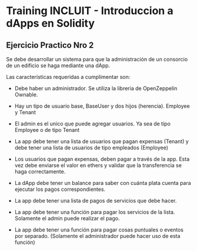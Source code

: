 # Training INCLUIT - Introduccion a dApps en Solidity

 ## Ejercicio Practico Nro 2

 Se debe desarrollar un sistema para que la administración de un consorcio de un edificio se haga mediante una dApp. 
 
 Las características requeridas a cumplimentar son:

- Debe haber un administrador. Se utiliza la libreria de OpenZeppelin Ownable.

- Hay un tipo de usuario base, BaseUser y dos hijos (herencia). Employee y Tenant

- El admin es el unico que puede agregar usuarios. Ya sea de tipo Employee o de tipo Tenant

- La app debe tener una lista de usuarios que pagan expensas (Tenant) y debe tener una lista de usuarios de tipo empleados (Employee)

- Los usuarios que pagan expensas, deben pagar a través de la app. Esta vez debe enviarse el valor en ethers y validar que la transferencia se haga correctamente.

- La dApp debe tener un balance para saber con cuánta plata cuenta para ejecutar los pagos correspondientes.

- La app debe tener una lista de pagos de servicios que debe hacer.

- La app debe tener una función para pagar los servicios de la lista. Solamente el admin puede realizar el pago.

- La app debe tener una función para pagar cosas puntuales o eventos por separado. (Solamente el administrador puede hacer uso de esta función)






<!-- - Debe haber un administrador, que va a ser quien haga deploy del contrato

- Pueden haber varios tipos de usuarios (pensando en usar herencia). Por ejemplo: usuarios que tengan responsabilidad de pagar expensas (y dentro de estos, que se dividan en inquilinos y propietarios) y usuarios que tengan que recibir un pago, por ejemplo un empleado del edificio como un portero o encargado.

- El admin es el unico que puede agregar usuarios. Ya sea tipo inquilino o tipo empleado

- La app debe tener una lista de usuarios que pagan expensas (inquilino/propietario) y debe tener una lista de usuarios de tipo empleados (portero/plomero/seguridad, etc)

- Los usuarios que pagan expensas, deben pagar a través de la app. Esta vez debe enviarse el valor en ethers y validar que la transferencia se haga correctamente.

- La app debe tener una lista de pagos que debe hacer (sueldos, arreglos, servicios, etc)

- La dApp debe tener un balance para saber con cuánta plata cuenta para ejecutar los pagos correspondientes.

- La app debe tener una función para pagar los servicios de la lista. Solamente el admin puede realizar el pago.

- La app debe tener una función para pagar cosas puntuales o eventos por separado. (Solamente el administrador puede hacer uso de esta función)

- Tener en cuenta que los empleados y servicios, van a ser indicados por un address. Con lo cual, un pago significa transferir ethers desde el contrato hacia otra cuenta (address).

- Cada contract debe ir un archivo separado (para usar imports) -->

